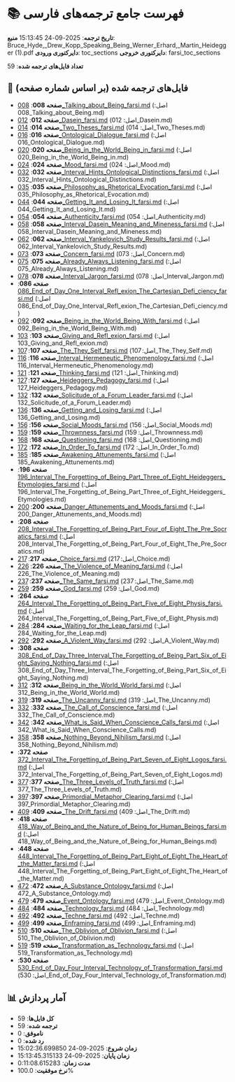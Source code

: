 # 📚 فهرست جامع ترجمه‌های فارسی

**تاریخ ترجمه**: 2025-09-24 15:13:45
**منبع**: Bruce_Hyde,_Drew_Kopp_Speaking_Being_Werner_Erhard,_Martin_Heidegger (1).pdf
**دایرکتوری ورودی**: toc_sections
**دایرکتوری خروجی**: farsi_toc_sections

**تعداد فایل‌های ترجمه شده**: 59

## 📄 فایل‌های ترجمه شده (بر اساس شماره صفحه)

- **صفحه 008**: [008_Talking_about_Being_farsi.md](008_Talking_about_Being_farsi.md) (اصل: 008_Talking_about_Being.md)
- **صفحه 012**: [012_Dasein_farsi.md](012_Dasein_farsi.md) (اصل: 012_Dasein.md)
- **صفحه 014**: [014_Two_Theses_farsi.md](014_Two_Theses_farsi.md) (اصل: 014_Two_Theses.md)
- **صفحه 016**: [016_Ontological_Dialogue_farsi.md](016_Ontological_Dialogue_farsi.md) (اصل: 016_Ontological_Dialogue.md)
- **صفحه 020**: [020_Being_in_the_World_Being_in_farsi.md](020_Being_in_the_World_Being_in_farsi.md) (اصل: 020_Being_in_the_World_Being_in.md)
- **صفحه 024**: [024_Mood_farsi.md](024_Mood_farsi.md) (اصل: 024_Mood.md)
- **صفحه 032**: [032_Interval_Hints_Ontological_Distinctions_farsi.md](032_Interval_Hints_Ontological_Distinctions_farsi.md) (اصل: 032_Interval_Hints_Ontological_Distinctions.md)
- **صفحه 035**: [035_Philosophy_as_Rhetorical_Evocation_farsi.md](035_Philosophy_as_Rhetorical_Evocation_farsi.md) (اصل: 035_Philosophy_as_Rhetorical_Evocation.md)
- **صفحه 044**: [044_Getting_It_and_Losing_It_farsi.md](044_Getting_It_and_Losing_It_farsi.md) (اصل: 044_Getting_It_and_Losing_It.md)
- **صفحه 054**: [054_Authenticity_farsi.md](054_Authenticity_farsi.md) (اصل: 054_Authenticity.md)
- **صفحه 058**: [058_Interval_Dasein_Meaning_and_Mineness_farsi.md](058_Interval_Dasein_Meaning_and_Mineness_farsi.md) (اصل: 058_Interval_Dasein_Meaning_and_Mineness.md)
- **صفحه 062**: [062_Interval_Yankelovich_Study_Results_farsi.md](062_Interval_Yankelovich_Study_Results_farsi.md) (اصل: 062_Interval_Yankelovich_Study_Results.md)
- **صفحه 073**: [073_Concern_farsi.md](073_Concern_farsi.md) (اصل: 073_Concern.md)
- **صفحه 075**: [075_Already_Always_Listening_farsi.md](075_Already_Always_Listening_farsi.md) (اصل: 075_Already_Always_Listening.md)
- **صفحه 078**: [078_Interval_Jargon_farsi.md](078_Interval_Jargon_farsi.md) (اصل: 078_Interval_Jargon.md)
- **صفحه 086**: [086_End_of_Day_One_Interval_Refl_exion_The_Cartesian_Defi_ciency_farsi.md](086_End_of_Day_One_Interval_Refl_exion_The_Cartesian_Defi_ciency_farsi.md) (اصل: 086_End_of_Day_One_Interval_Refl_exion_The_Cartesian_Defi_ciency.md)
- **صفحه 092**: [092_Being_in_the_World_Being_With_farsi.md](092_Being_in_the_World_Being_With_farsi.md) (اصل: 092_Being_in_the_World_Being_With.md)
- **صفحه 103**: [103_Giving_and_Refl_exion_farsi.md](103_Giving_and_Refl_exion_farsi.md) (اصل: 103_Giving_and_Refl_exion.md)
- **صفحه 107**: [107_The_They_Self_farsi.md](107_The_They_Self_farsi.md) (اصل: 107_The_They_Self.md)
- **صفحه 116**: [116_Interval_Hermeneutic_Phenomenology_farsi.md](116_Interval_Hermeneutic_Phenomenology_farsi.md) (اصل: 116_Interval_Hermeneutic_Phenomenology.md)
- **صفحه 121**: [121_Thinking_farsi.md](121_Thinking_farsi.md) (اصل: 121_Thinking.md)
- **صفحه 127**: [127_Heideggers_Pedagogy_farsi.md](127_Heideggers_Pedagogy_farsi.md) (اصل: 127_Heideggers_Pedagogy.md)
- **صفحه 132**: [132_Solicitude_of_a_Forum_Leader_farsi.md](132_Solicitude_of_a_Forum_Leader_farsi.md) (اصل: 132_Solicitude_of_a_Forum_Leader.md)
- **صفحه 136**: [136_Getting_and_Losing_farsi.md](136_Getting_and_Losing_farsi.md) (اصل: 136_Getting_and_Losing.md)
- **صفحه 156**: [156_Social_Moods_farsi.md](156_Social_Moods_farsi.md) (اصل: 156_Social_Moods.md)
- **صفحه 159**: [159_Thrownness_farsi.md](159_Thrownness_farsi.md) (اصل: 159_Thrownness.md)
- **صفحه 168**: [168_Questioning_farsi.md](168_Questioning_farsi.md) (اصل: 168_Questioning.md)
- **صفحه 172**: [172_In_Order_To_farsi.md](172_In_Order_To_farsi.md) (اصل: 172_In_Order_To.md)
- **صفحه 185**: [185_Awakening_Attunements_farsi.md](185_Awakening_Attunements_farsi.md) (اصل: 185_Awakening_Attunements.md)
- **صفحه 196**: [196_Interval_The_Forgetting_of_Being_Part_Three_of_Eight_Heideggers_Etymologies_farsi.md](196_Interval_The_Forgetting_of_Being_Part_Three_of_Eight_Heideggers_Etymologies_farsi.md) (اصل: 196_Interval_The_Forgetting_of_Being_Part_Three_of_Eight_Heideggers_Etymologies.md)
- **صفحه 200**: [200_Danger_Attunements_and_Moods_farsi.md](200_Danger_Attunements_and_Moods_farsi.md) (اصل: 200_Danger_Attunements_and_Moods.md)
- **صفحه 208**: [208_Interval_The_Forgetting_of_Being_Part_Four_of_Eight_The_Pre_Socratics_farsi.md](208_Interval_The_Forgetting_of_Being_Part_Four_of_Eight_The_Pre_Socratics_farsi.md) (اصل: 208_Interval_The_Forgetting_of_Being_Part_Four_of_Eight_The_Pre_Socratics.md)
- **صفحه 217**: [217_Choice_farsi.md](217_Choice_farsi.md) (اصل: 217_Choice.md)
- **صفحه 226**: [226_The_Violence_of_Meaning_farsi.md](226_The_Violence_of_Meaning_farsi.md) (اصل: 226_The_Violence_of_Meaning.md)
- **صفحه 237**: [237_The_Same_farsi.md](237_The_Same_farsi.md) (اصل: 237_The_Same.md)
- **صفحه 259**: [259_God_farsi.md](259_God_farsi.md) (اصل: 259_God.md)
- **صفحه 264**: [264_Interval_The_Forgetting_of_Being_Part_Five_of_Eight_Physis_farsi.md](264_Interval_The_Forgetting_of_Being_Part_Five_of_Eight_Physis_farsi.md) (اصل: 264_Interval_The_Forgetting_of_Being_Part_Five_of_Eight_Physis.md)
- **صفحه 284**: [284_Waiting_for_the_Leap_farsi.md](284_Waiting_for_the_Leap_farsi.md) (اصل: 284_Waiting_for_the_Leap.md)
- **صفحه 292**: [292_A_Violent_Way_farsi.md](292_A_Violent_Way_farsi.md) (اصل: 292_A_Violent_Way.md)
- **صفحه 308**: [308_End_of_Day_Three_Interval_The_Forgetting_of_Being_Part_Six_of_Eight_Saying_Nothing_farsi.md](308_End_of_Day_Three_Interval_The_Forgetting_of_Being_Part_Six_of_Eight_Saying_Nothing_farsi.md) (اصل: 308_End_of_Day_Three_Interval_The_Forgetting_of_Being_Part_Six_of_Eight_Saying_Nothing.md)
- **صفحه 312**: [312_Being_in_the_World_World_farsi.md](312_Being_in_the_World_World_farsi.md) (اصل: 312_Being_in_the_World_World.md)
- **صفحه 319**: [319_The_Uncanny_farsi.md](319_The_Uncanny_farsi.md) (اصل: 319_The_Uncanny.md)
- **صفحه 332**: [332_The_Call_of_Conscience_farsi.md](332_The_Call_of_Conscience_farsi.md) (اصل: 332_The_Call_of_Conscience.md)
- **صفحه 342**: [342_What_is_Said_When_Conscience_Calls_farsi.md](342_What_is_Said_When_Conscience_Calls_farsi.md) (اصل: 342_What_is_Said_When_Conscience_Calls.md)
- **صفحه 358**: [358_Nothing_Beyond_Nihilism_farsi.md](358_Nothing_Beyond_Nihilism_farsi.md) (اصل: 358_Nothing_Beyond_Nihilism.md)
- **صفحه 372**: [372_Interval_The_Forgetting_of_Being_Part_Seven_of_Eight_Logos_farsi.md](372_Interval_The_Forgetting_of_Being_Part_Seven_of_Eight_Logos_farsi.md) (اصل: 372_Interval_The_Forgetting_of_Being_Part_Seven_of_Eight_Logos.md)
- **صفحه 377**: [377_The_Three_Levels_of_Truth_farsi.md](377_The_Three_Levels_of_Truth_farsi.md) (اصل: 377_The_Three_Levels_of_Truth.md)
- **صفحه 397**: [397_Primordial_Metaphor_Clearing_farsi.md](397_Primordial_Metaphor_Clearing_farsi.md) (اصل: 397_Primordial_Metaphor_Clearing.md)
- **صفحه 409**: [409_The_Drift_farsi.md](409_The_Drift_farsi.md) (اصل: 409_The_Drift.md)
- **صفحه 418**: [418_Way_of_Being_and_the_Nature_of_Being_for_Human_Beings_farsi.md](418_Way_of_Being_and_the_Nature_of_Being_for_Human_Beings_farsi.md) (اصل: 418_Way_of_Being_and_the_Nature_of_Being_for_Human_Beings.md)
- **صفحه 448**: [448_Interval_The_Forgetting_of_Being_Part_Eight_of_Eight_The_Heart_of_the_Matter_farsi.md](448_Interval_The_Forgetting_of_Being_Part_Eight_of_Eight_The_Heart_of_the_Matter_farsi.md) (اصل: 448_Interval_The_Forgetting_of_Being_Part_Eight_of_Eight_The_Heart_of_the_Matter.md)
- **صفحه 472**: [472_A_Substance_Ontology_farsi.md](472_A_Substance_Ontology_farsi.md) (اصل: 472_A_Substance_Ontology.md)
- **صفحه 479**: [479_Event_Ontology_farsi.md](479_Event_Ontology_farsi.md) (اصل: 479_Event_Ontology.md)
- **صفحه 484**: [484_Technology_farsi.md](484_Technology_farsi.md) (اصل: 484_Technology.md)
- **صفحه 492**: [492_Techne_farsi.md](492_Techne_farsi.md) (اصل: 492_Techne.md)
- **صفحه 499**: [499_Enframing_farsi.md](499_Enframing_farsi.md) (اصل: 499_Enframing.md)
- **صفحه 510**: [510_The_Oblivion_of_Oblivion_farsi.md](510_The_Oblivion_of_Oblivion_farsi.md) (اصل: 510_The_Oblivion_of_Oblivion.md)
- **صفحه 519**: [519_Transformation_as_Technology_farsi.md](519_Transformation_as_Technology_farsi.md) (اصل: 519_Transformation_as_Technology.md)
- **صفحه 530**: [530_End_of_Day_Four_Interval_Technology_of_Transformation_farsi.md](530_End_of_Day_Four_Interval_Technology_of_Transformation_farsi.md) (اصل: 530_End_of_Day_Four_Interval_Technology_of_Transformation.md)

## 📊 آمار پردازش

- **کل فایل‌ها**: 59
- **ترجمه شده**: 59
- **ناموفق**: 0
- **رد شده**: 0
- **زمان شروع**: 2025-09-24 15:02:36.699850
- **زمان پایان**: 2025-09-24 15:13:45.315133
- **مدت زمان**: 0:11:08.615283
- **نرخ موفقیت**: 100.0%
